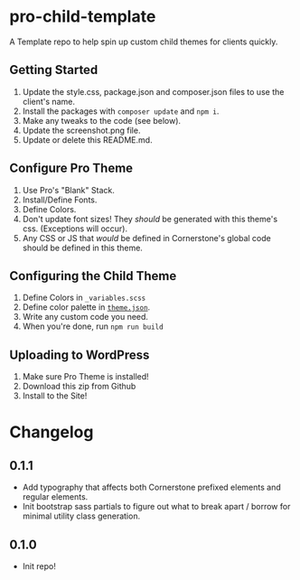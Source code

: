 # pro-child-template

A Template repo to help spin up custom child themes for clients quickly.

## Getting Started

1. Update the style.css, package.json and composer.json files to use the client's name.
2. Install the packages with `composer update` and `npm i`.
3. Make any tweaks to the code (see below).
4. Update the screenshot.png file.
5. Update or delete this README.md.

## Configure Pro Theme

1. Use Pro's "Blank" Stack.
2. Install/Define Fonts.
3. Define Colors.
4. Don't update font sizes! They _should_ be generated with this theme's css. (Exceptions will occur).
5. Any CSS or JS that _would_ be defined in Cornerstone's global code should be defined in this theme.

## Configuring the Child Theme

1. Define Colors in `_variables.scss`
2. Define color palette in [`theme.json`](https://developer.wordpress.org/themes/global-settings-and-styles/settings/color/).
3. Write any custom code you need.
4. When you're done, run `npm run build`

## Uploading to WordPress

1. Make sure Pro Theme is installed!
2. Download this zip from Github
3. Install to the Site!

# Changelog

## 0.1.1

-   Add typography that affects both Cornerstone prefixed elements and regular elements.
-   Init bootstrap sass partials to figure out what to break apart / borrow for minimal utility class generation.

## 0.1.0

-   Init repo!
